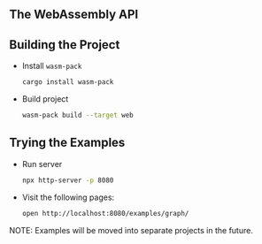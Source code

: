 ## The WebAssembly API

## Building the Project

- Install `wasm-pack`

  ```bash
  cargo install wasm-pack
  ```

- Build project

  ```bash
  wasm-pack build --target web
  ```

## Trying the Examples

- Run server

  ```bash
  npx http-server -p 8080
  ```

- Visit the following pages:

  ```bash
  open http://localhost:8080/examples/graph/
  ```

NOTE: Examples will be moved into separate projects in the future.
